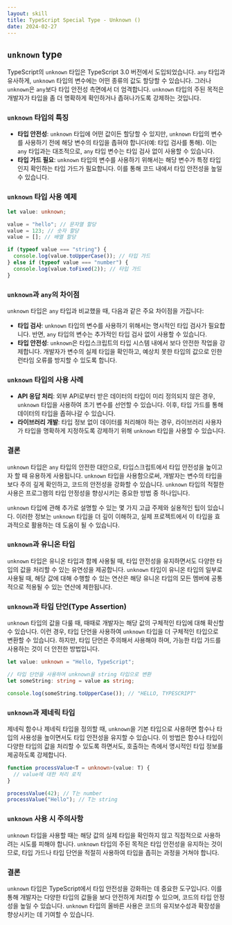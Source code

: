 ```yaml
---
layout: skill
title: TypeScript Special Type - Unknown ()
date: 2024-02-27
---
```







## `unknown` type


TypeScript의 `unknown` 타입은 TypeScript 3.0 버전에서 도입되었습니다. `any` 타입과 유사하게, `unknown` 타입의 변수에는 어떤 종류의 값도 할당할 수 있습니다. 그러나 `unknown`은 `any`보다 타입 안전성 측면에서 더 엄격합니다. `unknown` 타입의 주된 목적은 개발자가 타입을 좀 더 명확하게 확인하거나 좁혀나가도록 강제하는 것입니다.

### `unknown` 타입의 특징

- **타입 안전성**: `unknown` 타입에 어떤 값이든 할당할 수 있지만, `unknown` 타입의 변수를 사용하기 전에 해당 변수의 타입을 좁혀야 합니다(예: 타입 검사를 통해). 이는 `any` 타입과는 대조적으로, `any` 타입 변수는 타입 검사 없이 사용할 수 있습니다.
- **타입 가드 필요**: `unknown` 타입의 변수를 사용하기 위해서는 해당 변수가 특정 타입인지 확인하는 타입 가드가 필요합니다. 이를 통해 코드 내에서 타입 안전성을 높일 수 있습니다.

### `unknown` 타입 사용 예제

```typescript
let value: unknown;

value = "hello"; // 문자열 할당
value = 123; // 숫자 할당
value = []; // 배열 할당

if (typeof value === "string") {
  console.log(value.toUpperCase()); // 타입 가드
} else if (typeof value === "number") {
  console.log(value.toFixed(2)); // 타입 가드
}
```

### `unknown`과 `any`의 차이점

`unknown` 타입은 `any` 타입과 비교했을 때, 다음과 같은 주요 차이점을 가집니다:

- **타입 검사**: `unknown` 타입의 변수를 사용하기 위해서는 명시적인 타입 검사가 필요합니다. 반면, `any` 타입의 변수는 추가적인 타입 검사 없이 사용할 수 있습니다.
- **타입 안전성**: `unknown`은 타입스크립트의 타입 시스템 내에서 보다 안전한 작업을 강제합니다. 개발자가 변수의 실제 타입을 확인하고, 예상치 못한 타입의 값으로 인한 런타임 오류를 방지할 수 있도록 합니다.

### `unknown` 타입의 사용 사례

- **API 응답 처리**: 외부 API로부터 받은 데이터의 타입이 미리 정의되지 않은 경우, `unknown` 타입을 사용하여 초기 변수를 선언할 수 있습니다. 이후, 타입 가드를 통해 데이터의 타입을 좁혀나갈 수 있습니다.
- **라이브러리 개발**: 타입 정보 없이 데이터를 처리해야 하는 경우, 라이브러리 사용자가 타입을 명확하게 지정하도록 강제하기 위해 `unknown` 타입을 사용할 수 있습니다.

### 결론

`unknown` 타입은 `any` 타입의 안전한 대안으로, 타입스크립트에서 타입 안전성을 높이고자 할 때 유용하게 사용됩니다. `unknown` 타입을 사용함으로써, 개발자는 변수의 타입을 보다 주의 깊게 확인하고, 코드의 안전성을 강화할 수 있습니다. `unknown` 타입의 적절한 사용은 프로그램의 타입 안정성을 향상시키는 중요한 방법 중 하나입니다.














`unknown` 타입에 관해 추가로 설명할 수 있는 몇 가지 고급 주제와 실용적인 팁이 있습니다. 이러한 정보는 `unknown` 타입을 더 깊이 이해하고, 실제 프로젝트에서 이 타입을 효과적으로 활용하는 데 도움이 될 수 있습니다.

### `unknown`과 유니온 타입

`unknown` 타입은 유니온 타입과 함께 사용될 때, 타입 안전성을 유지하면서도 다양한 타입의 값을 처리할 수 있는 유연성을 제공합니다. `unknown` 타입이 유니온 타입의 일부로 사용될 때, 해당 값에 대해 수행할 수 있는 연산은 해당 유니온 타입의 모든 멤버에 공통적으로 적용될 수 있는 연산에 제한됩니다.

### `unknown`과 타입 단언(Type Assertion)

`unknown` 타입의 값을 다룰 때, 때때로 개발자는 해당 값의 구체적인 타입에 대해 확신할 수 있습니다. 이런 경우, 타입 단언을 사용하여 `unknown` 타입을 더 구체적인 타입으로 변환할 수 있습니다. 하지만, 타입 단언은 주의해서 사용해야 하며, 가능한 타입 가드를 사용하는 것이 더 안전한 방법입니다.

```typescript
let value: unknown = "Hello, TypeScript";

// 타입 단언을 사용하여 unknown을 string 타입으로 변환
let someString: string = value as string;

console.log(someString.toUpperCase()); // "HELLO, TYPESCRIPT"
```

### `unknown`과 제네릭 타입

제네릭 함수나 제네릭 타입을 정의할 때, `unknown`을 기본 타입으로 사용하면 함수나 타입의 사용성을 높이면서도 타입 안전성을 유지할 수 있습니다. 이 방법은 함수나 타입이 다양한 타입의 값을 처리할 수 있도록 하면서도, 호출하는 측에서 명시적인 타입 정보를 제공하도록 강제합니다.

```typescript
function processValue<T = unknown>(value: T) {
  // value에 대한 처리 로직
}

processValue(42); // T는 number
processValue("Hello"); // T는 string
```

### `unknown` 사용 시 주의사항

`unknown` 타입을 사용할 때는 해당 값의 실제 타입을 확인하지 않고 직접적으로 사용하려는 시도를 피해야 합니다. `unknown` 타입의 주된 목적은 타입 안전성을 유지하는 것이므로, 타입 가드나 타입 단언을 적절히 사용하여 타입을 좁히는 과정을 거쳐야 합니다.

### 결론

`unknown` 타입은 TypeScript에서 타입 안전성을 강화하는 데 중요한 도구입니다. 이를 통해 개발자는 다양한 타입의 값들을 보다 안전하게 처리할 수 있으며, 코드의 타입 안정성을 높일 수 있습니다. `unknown` 타입의 올바른 사용은 코드의 유지보수성과 확장성을 향상시키는 데 기여할 수 있습니다.